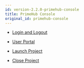 ```yaml
---
id: version-2.2.0-primehub-console
title: PrimeHub Console
original_id: primehub-console
---
```


+ [Login and Logout](guide_manual/primehub-manual#login-and-logout)

+ [User Portal](guide_manual/primehub-manual#user-portal)

+ [Launch Project](guide_manual/primehub-manual#launch-your-project-jupyterhub)

+ [Close Project](guide_manual/primehub-manual#close-stop-a-running-project)